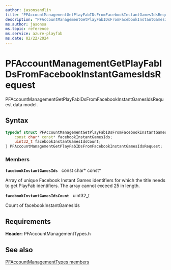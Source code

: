 ```yaml
---
author: jasonsandlin
title: "PFAccountManagementGetPlayFabIDsFromFacebookInstantGamesIdsRequest"
description: "PFAccountManagementGetPlayFabIDsFromFacebookInstantGamesIdsRequest data model."
ms.author: jasonsa
ms.topic: reference
ms.service: azure-playfab
ms.date: 02/22/2024
---
```


# PFAccountManagementGetPlayFabIDsFromFacebookInstantGamesIdsRequest  

PFAccountManagementGetPlayFabIDsFromFacebookInstantGamesIdsRequest data model.  

## Syntax  
  
```cpp
typedef struct PFAccountManagementGetPlayFabIDsFromFacebookInstantGamesIdsRequest {  
    const char* const* facebookInstantGamesIds;  
    uint32_t facebookInstantGamesIdsCount;  
} PFAccountManagementGetPlayFabIDsFromFacebookInstantGamesIdsRequest;  
```
  
### Members  
  
**`facebookInstantGamesIds`** &nbsp; const char* const*  
  
Array of unique Facebook Instant Games identifiers for which the title needs to get PlayFab identifiers. The array cannot exceed 25 in length.
  
**`facebookInstantGamesIdsCount`** &nbsp; uint32_t  
  
Count of facebookInstantGamesIds
  
  
## Requirements  
  
**Header:** PFAccountManagementTypes.h
  
## See also  
[PFAccountManagementTypes members](../pfaccountmanagementtypes_members.md)  

  
  
